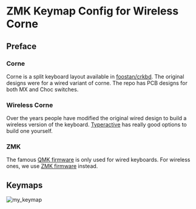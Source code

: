 # ZMK Keymap Config for Wireless Corne
## Preface
### Corne
Corne is a split keyboard layout available in [foostan/crkbd](https://github.com/foostan/crkbd). The original designs were for a wired variant of corne. The repo has PCB designs for both MX and Choc switches.
### Wireless Corne
Over the years people have modified the original wired design to build a wireless version of the keyboard. [Typeractive](https://typeractive.xyz/) has really good options to build one yourself.
### ZMK
The famous [QMK firmware](https://github.com/qmk/qmk_firmware) is only used for wired keyboards. For wireless ones, we use [ZMK firmware](https://github.com/zmkfirmware/zmk) instead.

## Keymaps
![my_keymap](https://github.com/swamvenk/zmk-config-corne/assets/11386944/151e43c2-98ab-459f-b471-a87fbcd1f747)
